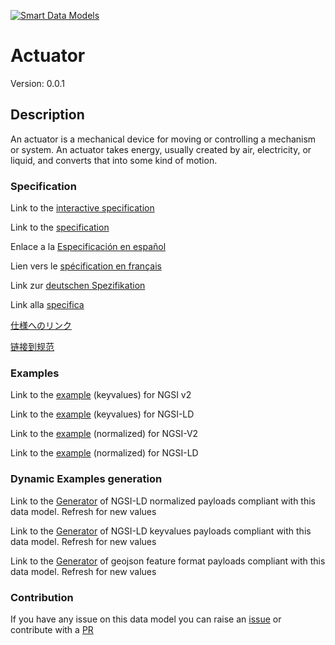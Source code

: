 [![Smart Data Models](https://smartdatamodels.org/wp-content/uploads/2022/01/SmartDataModels_logo.png "Logo")](https://smartdatamodels.org)
# Actuator
Version: 0.0.1

## Description 

An actuator is a mechanical device for moving or controlling a mechanism or system. An actuator takes energy, usually created by air, electricity, or liquid, and converts that into some kind of motion.
### Specification

Link to the [interactive specification](https://swagger.lab.fiware.org/?url=https://smart-data-models.github.io/dataModel.S4BLDG/Actuator/swagger.yaml)

Link to the [specification](https://github.com/smart-data-models/dataModel.S4BLDG/blob/master/Actuator/doc/spec.md)

Enlace a la [Especificación en español](https://github.com/smart-data-models/dataModel.S4BLDG/blob/master/Actuator/doc/spec_ES.md)

Lien vers le [spécification en français](https://github.com/smart-data-models/dataModel.S4BLDG/blob/master/Actuator/doc/spec_FR.md)

Link zur [deutschen Spezifikation](https://github.com/smart-data-models/dataModel.S4BLDG/blob/master/Actuator/doc/spec_DE.md)

Link alla [specifica](https://github.com/smart-data-models/dataModel.S4BLDG/blob/master/Actuator/doc/spec_IT.md)

[仕様へのリンク](https://github.com/smart-data-models/dataModel.S4BLDG/blob/master/Actuator/doc/spec_JA.md)

[链接到规范](https://github.com/smart-data-models/dataModel.S4BLDG/blob/master/Actuator/doc/spec_ZH.md)
### Examples

Link to the [example](https://smart-data-models.github.io/dataModel.S4BLDG/Actuator/examples/example.json) (keyvalues) for NGSI v2

Link to the [example](https://smart-data-models.github.io/dataModel.S4BLDG/Actuator/examples/example.jsonld) (keyvalues) for NGSI-LD

Link to the [example](https://smart-data-models.github.io/dataModel.S4BLDG/Actuator/examples/example-normalized.json) (normalized) for NGSI-V2

Link to the [example](https://smart-data-models.github.io/dataModel.S4BLDG/Actuator/examples/example-normalized.jsonld) (normalized) for NGSI-LD
### Dynamic Examples generation

Link to the [Generator](https://smartdatamodels.org/extra/ngsi-ld_generator.php?schemaUrl=https://raw.githubusercontent.com/smart-data-models/dataModel.S4BLDG/master/Actuator/schema.json&email=info@smartdatamodels.org) of NGSI-LD normalized payloads compliant with this data model. Refresh for new values

Link to the [Generator](https://smartdatamodels.org/extra/ngsi-ld_generator_keyvalues.php?schemaUrl=https://raw.githubusercontent.com/smart-data-models/dataModel.S4BLDG/master/Actuator/schema.json&email=info@smartdatamodels.org) of NGSI-LD keyvalues payloads compliant with this data model. Refresh for new values

Link to the [Generator](https://smartdatamodels.org/extra/geojson_features_generator.php?schemaUrl=https://raw.githubusercontent.com/smart-data-models/dataModel.S4BLDG/master/Actuator/schema.json&email=info@smartdatamodels.org) of geojson feature format payloads compliant with this data model. Refresh for new values
### Contribution

 If you have any issue on this data model you can raise an [issue](https://github.com/smart-data-models/dataModel.S4BLDG/issues)  or contribute with a [PR](https://github.com/smart-data-models/dataModel.S4BLDG/pulls)